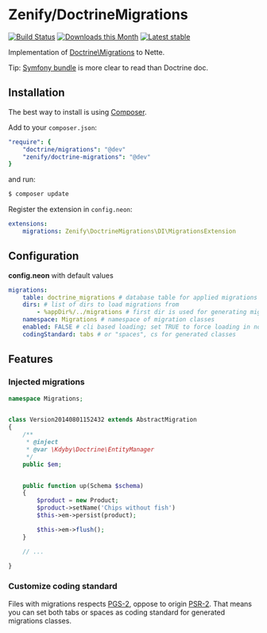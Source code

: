 # Zenify/DoctrineMigrations

[![Build Status](https://travis-ci.org/Zenify/DoctrineMigrations.svg?branch=master)](https://travis-ci.org/Zenify/DoctrineMigrations)
[![Downloads this Month](https://img.shields.io/packagist/dm/zenify/doctrine-migrations.svg)](https://packagist.org/packages/zenify/doctrine-migrations)
[![Latest stable](https://img.shields.io/packagist/v/zenify/doctrine-migrations.svg)](https://packagist.org/packages/zenify/doctrine-migrations)


Implementation of [Doctrine\Migrations](http://docs.doctrine-project.org/projects/doctrine-migrations/en/latest/) to Nette.

Tip: [Symfony bundle](http://symfony.com/doc/current/bundles/DoctrineMigrationsBundle/index.html) is more clear to read than Doctrine doc.



## Installation

The best way to install is using [Composer](http://getcomposer.org/).

Add to your `composer.json`:

```yaml
"require": {
	"doctrine/migrations": "@dev"
	"zenify/doctrine-migrations": "@dev"
}
```

and run:

```sh
$ composer update
```

Register the extension in `config.neon`:

```yaml
extensions:
	migrations: Zenify\DoctrineMigrations\DI\MigrationsExtension
```


## Configuration

**config.neon** with default values

```yaml
migrations:
	table: doctrine_migrations # database table for applied migrations
	dirs: # list of dirs to load migrations from
		- %appDir%/../migrations # first dir is used for generating migrations
	namespace: Migrations # namespace of migration classes
	enabled: FALSE # cli based loading; set TRUE to force loading in non-cli
	codingStandard: tabs # or "spaces", cs for generated classes
```


## Features


### Injected migrations

```php
namespace Migrations;


class Version20140801152432 extends AbstractMigration
{
	/**
	 * @inject
	 * @var \Kdyby\Doctrine\EntityManager
	 */
	public $em;


	public function up(Schema $schema)
	{
		$product = new Product;
		$product->setName('Chips without fish')
		$this->em->persist(product);

		$this->em->flush();
	}

	// ...

}
```


### Customize coding standard

Files with migrations respects [PGS-2](php-guidelines.github.io/pgs-2/), oppose to origin [PSR-2](http://www.php-fig.org/psr/psr-2/).
That means you can set both tabs or spaces as coding standard for generated migrations classes.
